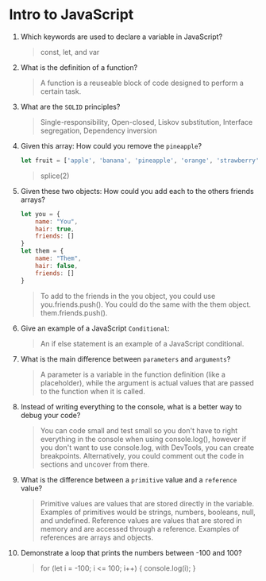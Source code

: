 # Intro to JavaScript
01. Which keywords are used to declare a variable in JavaScript?

    > const, let, and var

02. What is the definition of a function?

    > A function is a reuseable block of code designed to perform a certain task.

03. What are the `SOLID` principles?

    > Single-responsibility, Open-closed, Liskov substitution, Interface segregation, Dependency inversion

04. Given this array: How could you remove the `pineapple`?

    ```js
    let fruit = ['apple', 'banana', 'pineapple', 'orange', 'strawberry']
    ```

    > splice(2)

05. Given these two objects: How could you add each to the others friends arrays?

    ```js
    let you = {
        name: "You",
        hair: true,
        friends: []
    }
    let them = {
        name: "Them",
        hair: false,
        friends: []
    }
    ```

    > To add to the friends in the you object, you could use you.friends.push(). You could do the same with the them object. them.friends.push().

06. Give an example of a JavaScript `Conditional`:

    > An if else statement is an example of a JavaScript conditional.

07. What is the main difference between `parameters` and `arguments`?

    > A parameter is a variable in the function definition (like a placeholder), while the argument is actual values that are passed to the function when it is called. 

08. Instead of writing everything to the console, what is a better way to debug your code?

    > You can code small and test small so you don't have to right everything in the console when using console.log(), however if you don't want to use console.log, with DevTools, you can create breakpoints. Alternatively, you could comment out the code in sections and uncover from there. 

09. What is the difference between a `primitive` value and a `reference` value?

    > Primitive values are values that are stored directly in the variable. Examples of primitives would be strings, numbers, booleans, null, and undefined. Reference values are values that are stored in memory and are accessed through a reference. Examples of references are arrays and objects.

10. Demonstrate a loop that prints the numbers between -100 and 100?

    > for (let i = -100; i <= 100; i++) {
        console.log(i);
    }
